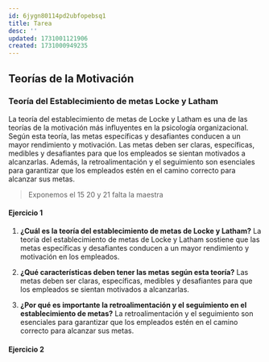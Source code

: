 ```yaml
---
id: 6jygn80114pd2ubfopebsq1
title: Tarea
desc: ''
updated: 1731001121906
created: 1731000949235
---
```

## Teorías de la Motivación
### Teoría del Establecimiento de metas Locke y Latham

La teoría del establecimiento de metas de Locke y Latham es una de las teorías de la motivación más influyentes en la psicología organizacional. Según esta teoría, las metas específicas y desafiantes conducen a un mayor rendimiento y motivación. Las metas deben ser claras, específicas, medibles y desafiantes para que los empleados se sientan motivados a alcanzarlas. Además, la retroalimentación y el seguimiento son esenciales para garantizar que los empleados estén en el camino correcto para alcanzar sus metas.

> Exponemos el 15
> 20 y 21 falta la maestra

#### Ejercicio 1
1. **¿Cuál es la teoría del establecimiento de metas de Locke y Latham?**
   La teoría del establecimiento de metas de Locke y Latham sostiene que las metas específicas y desafiantes conducen a un mayor rendimiento y motivación en los empleados.

2. **¿Qué características deben tener las metas según esta teoría?**
    Las metas deben ser claras, específicas, medibles y desafiantes para que los empleados se sientan motivados a alcanzarlas.
    
3. **¿Por qué es importante la retroalimentación y el seguimiento en el establecimiento de metas?**
    La retroalimentación y el seguimiento son esenciales para garantizar que los empleados estén en el camino correcto para alcanzar sus metas.

#### Ejercicio 2
